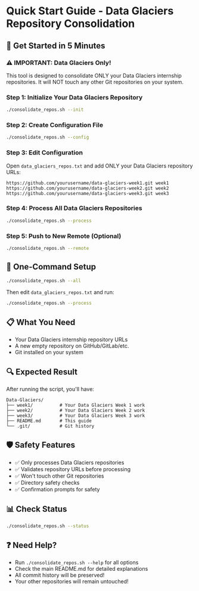 # Quick Start Guide - Data Glaciers Repository Consolidation

## 🚀 Get Started in 5 Minutes

### ⚠️ IMPORTANT: Data Glaciers Only!
This tool is designed to consolidate ONLY your Data Glaciers internship repositories. 
It will NOT touch any other Git repositories on your system.

### Step 1: Initialize Your Data Glaciers Repository
```bash
./consolidate_repos.sh --init
```

### Step 2: Create Configuration File
```bash
./consolidate_repos.sh --config
```

### Step 3: Edit Configuration
Open `data_glaciers_repos.txt` and add ONLY your Data Glaciers repository URLs:
```
https://github.com/yourusername/data-glaciers-week1.git week1
https://github.com/yourusername/data-glaciers-week2.git week2
https://github.com/yourusername/data-glaciers-week3.git week3
```

### Step 4: Process All Data Glaciers Repositories
```bash
./consolidate_repos.sh --process
```

### Step 5: Push to New Remote (Optional)
```bash
./consolidate_repos.sh --remote
```

## 🎯 One-Command Setup
```bash
./consolidate_repos.sh --all
```
Then edit `data_glaciers_repos.txt` and run:
```bash
./consolidate_repos.sh --process
```

## 📋 What You Need
- Your Data Glaciers internship repository URLs
- A new empty repository on GitHub/GitLab/etc.
- Git installed on your system

## 🔍 Expected Result
After running the script, you'll have:
```
Data-Glaciers/
├── week1/          # Your Data Glaciers Week 1 work
├── week2/          # Your Data Glaciers Week 2 work  
├── week3/          # Your Data Glaciers Week 3 work
├── README.md       # This guide
└── .git/           # Git history
```

## 🛡️ Safety Features
- ✅ Only processes Data Glaciers repositories
- ✅ Validates repository URLs before processing
- ✅ Won't touch other Git repositories
- ✅ Directory safety checks
- ✅ Confirmation prompts for safety

## 📊 Check Status
```bash
./consolidate_repos.sh --status
```

## ❓ Need Help?
- Run `./consolidate_repos.sh --help` for all options
- Check the main README.md for detailed explanations
- All commit history will be preserved!
- Your other repositories will remain untouched!
